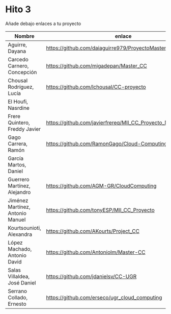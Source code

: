 # Hito 3

Añade debajo enlaces a tu proyecto

| Nombre                           |  enlace  | version | Comprobado | 
|----------------------------------|----------|---------| ---------- |
| Aguirre, Dayana                  | https://github.com/daiaguirre979/ProyectoMasterCC |1 | :white_check_mark: erseco |
| Carcedo Carnero, Concepción      | https://github.com/migadepan/Master_CC | 2 | |
| Chousal Rodríguez, Lucía         | https://github.com/lchousal/CC-proyecto |2 |:white_check_mark: daiaguirre979 |
| El Houfi, Nasrdine               | | |
| Frere Quintero, Freddy Javier    | https://github.com/javierfrereq/MII_CC_Proyecto_MicroServicios| 1 | |
| Gago Carrera, Ramón              | https://github.com/RamonGago/Cloud-Computing_Project | 2 | |
| García Martos, Daniel            | | |
| Guerrero Martínez, Alejandro     | https://github.com/AGM-GR/CloudComputing | 2 |:white_check_mark: Antoniolm |
| Jiménez Martínez, Antonio Manuel | https://github.com/tonyESP/MII_CC_Proyecto | 21 | |
| Kourtsounioti, Alexandra         | https://github.com/AKourts/Project_CC | 2 | :white_check_mark: tonyESP |
| López Machado, Antonio David     | https://github.com/Antoniolm/Master-CC | 3 | :white_check_mark: AGM-GR |
| Salas Villaldea, José Daniel     | https://github.com/jdanielsv/CC-UGR | 1 |
| Serrano Collado, Ernesto         | https://github.com/erseco/ugr_cloud_computing | 2 | :white_check_mark: ramongago |



